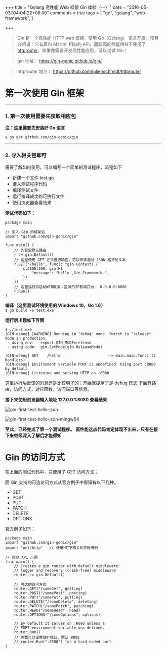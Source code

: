 +++
title = "Golang 高性能 Web 框架 Gin 体验（一）"
date = "2016-05-03T04:04:22+08:00"
comments = true
tags = [
    "go",
    "golang",
    "web framework",
]

+++

[pic-0]: http://i3.buimg.com/8e2b0c7792fc9ded.png "gin-first-test-hello-json"
[pic-1]: http://i3.buimg.com/1a6cc4ab5291af6d.png "gin-first-test-hello-json-mingw64"

> Gin 是一个高性能 HTTP web 框架，使用 Go（Golang） 语言开发，项目介绍说：它有着和 Martini 相似的 API，而超高的性能得益于使用了 [httprouter](https://github.com/julienschmidt/httprouter)，如果你需要开发高性能应用，可以试试 Gin！

> gin 地址： https://gin-gonic.github.io/gin/

> httprouter 地址： https://github.com/julienschmidt/httprouter

# 第一次使用 Gin 框架

---

### 1. 第一次使用需要先获取相应包

**注：这里需要先安装好 Go 语言**

`$ go get github.com/gin-gonic/gin`

---

### 2. 导入相关包即可

需要了解如何使用，可以编写一个简单的测试程序，流程如下

* 新建一个文件 test.go
* 键入测试程序代码
* 编译测试文件
* 运行编译成功的可执行文件
* 使用浏览器查看结果

**测试代码如下：**

```
package main

// 引入 Gin 的框架包
import "github.com/gin-gonic/gin"

func main() {
    // 先获取默认路由
    r := gin.Default()
    // 这里使用 GET 方式进行响应，可以直接返回 JSON 格式的文本
    r.GET("/hello", func(c *gin.Context) {
        c.JSON(200, gin.H{
            "message": "Hello ,Gin Framework.",
        })
    })
    // 这里运行后启动WEB服务；监听的IP和端口为： 0.0.0.0:8080
    r.Run()
}
```

**编译（这里测试环境使用的 Windows 10，Go 1.6）**  
`$ go build -o test.exe`  

**运行后出现如下界面**  

```
$ ./test.exe
[GIN-debug] [WARNING] Running in "debug" mode. Switch to "release" mode in production.
 - using env:   export GIN_MODE=release
 - using code:  gin.SetMode(gin.ReleaseMode)

[GIN-debug] GET    /hello                     --> main.main.func1 (3 handlers)
[GIN-debug] Environment variable PORT is undefined. Using port :8080 by default
[GIN-debug] Listening and serving HTTP on :8080
```
这里运行后反馈的消息还是比较明了的；开始就提示了是 debug 模式
下面有路由，访问方式，对应函数，访问端口等信息。

**接下来使用浏览器输入地址 127.0.0.1:8080 查看结果**

![gin-first-test-hello-json][pic-0]

![gin-first-test-hello-json-mingw64][pic-1]

**至此，已经完成了第一个测试程序。**
**高性能这点代码肯定体现不出来，只有在接下来继续深入了解后才能得知**

# Gin 的访问方式

在上面的测试代码中，只使用了 GET 访问方式；

而 Gin 支持的可选访问方式从官方例子中得知有以下几种。

* GET
* POST
* PUT
* PATCH
* DELETE
* OPTIONS

官方例子如下：
```
package main
import "github.com/gin-gonic/gin"
import "net/http"   // 使用HTTP相关状态码用到

// 官方 API 示例
func main() {
    // Creates a gin router with default middleware:
    // logger and recovery (crash-free) middleware
    router := gin.Default()

    // 可选的访问方式
    router.GET("/someGet", getting)
    router.POST("/somePost", posting)
    router.PUT("/somePut", putting)
    router.DELETE("/someDelete", deleting)
    router.PATCH("/somePatch", patching)
    router.HEAD("/someHead", head)
    router.OPTIONS("/someOptions", options)

    // By default it serves on :8080 unless a
    // PORT environment variable was defined.
    router.Run()
    // 参数可以设置监听端口，默认 8080
    // router.Run(":3000") for a hard coded port
}
```
